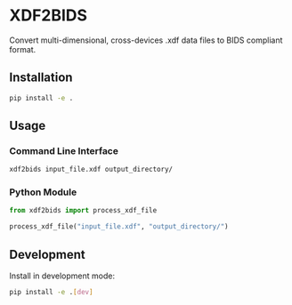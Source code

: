 # XDF2BIDS

Convert multi-dimensional, cross-devices .xdf data files to BIDS compliant format.

## Installation

```bash
pip install -e .
```

## Usage

### Command Line Interface

```bash
xdf2bids input_file.xdf output_directory/
```

### Python Module

```python
from xdf2bids import process_xdf_file

process_xdf_file("input_file.xdf", "output_directory/")
```

## Development

Install in development mode:

```bash
pip install -e .[dev]
```
